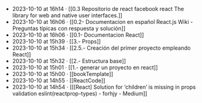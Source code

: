 - 2023-10-10 at 16h14 · [[0.3 Repositorio de react facebook react The library for web and native user interfaces.]]
- 2023-10-10 at 16h06 · [[0.2- Documentacion en español React.js Wiki - Preguntas típicas con respuesta y solución]]
- 2023-10-10 at 16h06 · [[0.1- Documentacion React]]
- 2023-10-10 at 15h39 · [[3.- Props]]
- 2023-10-10 at 15h34 · [[2.5.- Creación del primer proyecto empleando React]]
- 2023-10-10 at 15h32 · [[2.- Estructura base]]
- 2023-10-10 at 15h01 · [[1.- generar un proyecto en react]]
- 2023-10-10 at 15h00 · [[bookTemplate]]
- 2023-10-10 at 14h55 · [[ReactCode]]
- 2023-10-10 at 14h54 · [[[React] Solution for ‘children’ is missing in props validation eslint(reactprop-types) - forhjy - Medium]]
